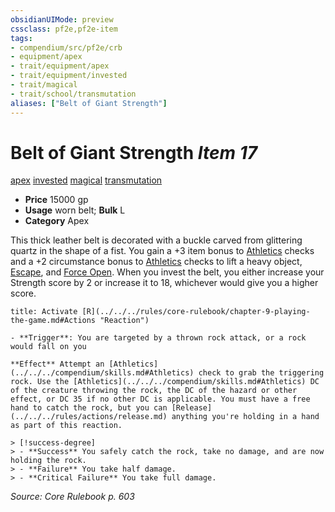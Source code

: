 ```yaml
---
obsidianUIMode: preview
cssclass: pf2e,pf2e-item
tags:
- compendium/src/pf2e/crb
- equipment/apex
- trait/equipment/apex
- trait/equipment/invested
- trait/magical
- trait/school/transmutation
aliases: ["Belt of Giant Strength"]
---
```

# Belt of Giant Strength *Item 17*  
[apex](apex.md)  [invested](invested.md)  [magical](magical.md)  [transmutation](transmutation.md)  

- **Price** 15000 gp
- **Usage** worn belt; **Bulk** L
- **Category** Apex

This thick leather belt is decorated with a buckle carved from glittering quartz in the shape of a fist. You gain a +3 item bonus to [Athletics](../../skills.md#Athletics) checks and a +2 circumstance bonus to [Athletics](../../skills.md#Athletics) checks to lift a heavy object, [Escape](escape.md), and [Force Open](force-open.md). When you invest the belt, you either increase your Strength score by 2 or increase it to 18, whichever would give you a higher score.

```ad-embed-ability
title: Activate [R](../../../rules/core-rulebook/chapter-9-playing-the-game.md#Actions "Reaction")

- **Trigger**: You are targeted by a thrown rock attack, or a rock would fall on you

**Effect** Attempt an [Athletics](../../../compendium/skills.md#Athletics) check to grab the triggering rock. Use the [Athletics](../../../compendium/skills.md#Athletics) DC of the creature throwing the rock, the DC of the hazard or other effect, or DC 35 if no other DC is applicable. You must have a free hand to catch the rock, but you can [Release](../../../rules/actions/release.md) anything you're holding in a hand as part of this reaction.

> [!success-degree] 
> - **Success** You safely catch the rock, take no damage, and are now holding the rock.
> - **Failure** You take half damage.
> - **Critical Failure** You take full damage.
```

*Source: Core Rulebook p. 603*
